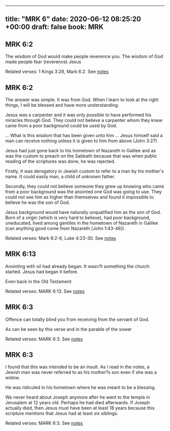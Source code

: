 
---
title: "MRK 6"
date: 2020-06-12 08:25:20 +00:00
draft: false
book: MRK
---

## MRK 6:2

The wisdom of God would make people reverence you. The wisdom of God made people fear (reverence) Jesus

Related verses: 1 Kings 3:28, Mark 6:2. See [notes](https://my.bible.com/notes/3450186828065006384)


## MRK 6:2

The answer was simple. It was from God. When I learn to look at the right things, I will be blessed and have more understanding.

Jesus was a carpenter and it was only possible to have performed his miracles through God. They could not believe a carpenter whom they knew came from a poor background could be used by God.

... What is this wisdom that has been given unto him ...
Jesus himself said a man can receive nothing unless it is given to him from above (John 3:27)

Jesus had just gone back to his hometown of Nazareth in Galilee and as was the custom to preach on the Sabbath because that was when public reading of the scriptures was done, he was rejected.

Firstly, It was derogatory in Jewish custom to refer to a man by his mother's name. It could easily man, a child of unknown father.

Secondly, they could not believe someone they grew up knowing who came from a poor background was the anointed one God was going to use. They could not see him as higher than themselves and found it impossible to believe he was the son of God.

Jesus background would have naturally unqualified him as the son of God. Born of a virgin (which is very hard to believe), had poor background, uneducated, lived among gentiles in the hometown of Nazareth in Galilee (can anything good come from Nazareth [John 1:43-46]).

Related verses: Mark 6:2-6, Luke 4:23-30. See [notes](https://my.bible.com/notes/3324176571292181199)


## MRK 6:13

Anointing with oil had already began. It wasn?t something the church started. Jesus had began it before.

Even back in the Old Testament

Related verses: MARK 6:13. See [notes](https://my.bible.com/notes/2875607859268935950)


## MRK 6:3

Offence can totally blind you from receiving from the servant of God.

As can be seen by this verse and in the parable of the sower

Related verses: MARK 6:3. See [notes](https://my.bible.com/notes/2875605498798530790)


## MRK 6:3

I found that this was intended to be an insult. As I read in the notes, a Jewish man was never referred to as his mother?s son even if she was a widow.

He was ridiculed in his hometown where he was meant to be a blessing.

We never heard about Joseph anymore after he went to the temple in Jerusalem at 12 years old. Perhaps he had died afterwards. If Joseph actually died, then Jesus must have been at least 18 years because this scripture mentions that Jesus had at least six siblings.

Related verses: MARK 6:3. See [notes](https://my.bible.com/notes/2875604219795857624)

